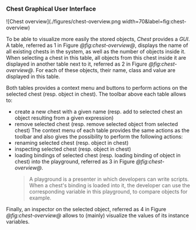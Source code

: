 ### Chest Graphical User Interface

![Chest overview](./figures/chest-overview.png width=70&label=fig:chest-overview)

To be able to visualize more easily the stored objects, _Chest_ provides a _GUI_.
A table, referred as 1 in Figure *@fig:chest-overview@*, displays the name of all existing chests in the system, as well as the number of objects inside it.
When selecting a chest in this table, all objects from this chest inside it are displayed in another table next to it, referred as 2 in Figure *@fig:chest-overview@*.
For each of these objects, their name, class and value are displayed in this table.

Both tables provides a context menu and buttons to perform actions on the selected chest (resp. object in chest).
The toolbar above each table allows to:
- create a new chest with a given name (resp. add to selected chest an object resulting from a given expression)
- remove selected chest (resp. remove selected object from selected chest)
The context menu of each table provides the same actions as the toolbar and also gives the possibility to perform the following actions:
- renaming selected chest (resp. object in chest)
- inspecting selected chest (resp. object in chest)
- loading bindings of selected chest (resp. loading binding of object in chest) into the playground, referred as 3 in Figure *@fig:chest-overview@*.
    > A playground is a presenter in which developers can write scripts.
    When a chest's binding is loaded into it, the developer can use the corresponding variable in this playground, to compare objects for example.
    
Finally, an inspector on the selected object, referred as 4 in Figure *@fig:chest-overview@* allows to (mainly) visualize the values of its instance variables.



